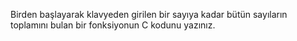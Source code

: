 Birden başlayarak klavyeden girilen bir sayıya kadar bütün sayıların toplamını bulan bir fonksiyonun C kodunu yazınız.